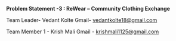 **Problem Statement -3 : ReWear – Community Clothing Exchange**

Team Leader- Vedant Kolte
Gmail- vedantkolte18@gmail.com

Team Member 1 - Krish Mali
Gmail - krishmali1125@gmail.com
